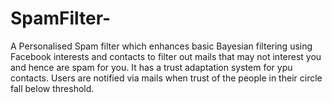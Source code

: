 # SpamFilter-
A Personalised Spam filter which enhances basic Bayesian filtering using Facebook interests and contacts to filter out mails that may not interest you and hence are spam for you. It has a trust adaptation system for ypu contacts. Users are notified via mails when trust of the people in their circle fall below threshold.
